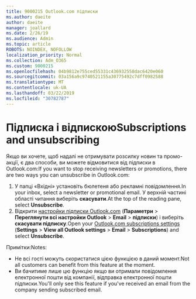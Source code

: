 ```yaml
---
title: 9000215 Outlook.com підписки
ms.author: daeite
author: daeite
manager: joallard
ms.date: 2/26/19
ms.audience: Admin
ms.topic: article
ROBOTS: NOINDEX, NOFOLLOW
localization_priority: Normal
ms.collection: Adm_O365
ms.custom: 9000215
ms.openlocfilehash: 04b9812e755ced55331c436932558dac6420e060
ms.sourcegitcommit: 03a156a9c9740521155a30775492c7dff0982588
ms.translationtype: MT
ms.contentlocale: uk-UA
ms.lasthandoff: 03/22/2019
ms.locfileid: "30782787"
---
```

# <a name="subscriptions-and-unsubscribing"></a><span data-ttu-id="6e9e6-102">Підписка і відпискою</span><span class="sxs-lookup"><span data-stu-id="6e9e6-102">Subscriptions and unsubscribing</span></span>

<span data-ttu-id="6e9e6-103">Якщо ви хочете, щоб надалі не отримувати розсилку новин та промо-акції, є два способи, ви можете відмовитися від підписки в Outlook.com:</span><span class="sxs-lookup"><span data-stu-id="6e9e6-103">If you want to stop receiving newsletters or promotions, there are two ways you can unsubscribe in Outlook.com:</span></span>

1. <span data-ttu-id="6e9e6-104">У папці «Вхідні» установіть бюлетеня або рекламні повідомлення.</span><span class="sxs-lookup"><span data-stu-id="6e9e6-104">In your inbox, select a newsletter or promotional email.</span></span> <span data-ttu-id="6e9e6-105">У верхній частині області читання виберіть **скасувати**.</span><span class="sxs-lookup"><span data-stu-id="6e9e6-105">At the top of the reading pane, select **Unsubscribe**.</span></span>
2. <span data-ttu-id="6e9e6-106">Відкрити [настройки підписки Outlook.com](https://outlook.live.com/mail/options/mail/brandsSubscriptions) (**Параметри** > **Переглянути всі настройки Outlook** > **Email** > **підписки**) і виберіть **скасувати підписку**.</span><span class="sxs-lookup"><span data-stu-id="6e9e6-106">Open your [Outlook.com subscriptions settings](https://outlook.live.com/mail/options/mail/brandsSubscriptions) (**Settings** > **View all Outlook settings** > **Email** > **Subscriptions**) and select **Unsubscribe**.</span></span>

<span data-ttu-id="6e9e6-107">Примітки:</span><span class="sxs-lookup"><span data-stu-id="6e9e6-107">Notes:</span></span>

- <span data-ttu-id="6e9e6-108">Не всі гості можуть скористатися цією функцією в даний момент.</span><span class="sxs-lookup"><span data-stu-id="6e9e6-108">Not all customers can benefit from this feature at the moment.</span></span>
- <span data-ttu-id="6e9e6-109">Ви бачитиме лише цю функцію якщо ви отримали повідомлення електронної пошти від компанії, відправка електронної пошти підписки.</span><span class="sxs-lookup"><span data-stu-id="6e9e6-109">You'll only see this feature if you've received an email from the company sending subscribed email.</span></span>